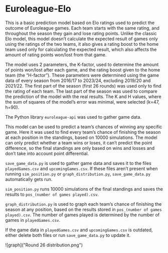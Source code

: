 # Euroleague-Elo

This is a basic prediction model based on Elo ratings used to predict the outcome of Euroleague games. Each team starts with the same rating, and throughout the season they gain and lose rating points. Unlike the classic Elo model, this model doesn’t calculate the expected result of games only using the ratings of the two teams, it also gives a rating boost to the home team used only for calculating the expected result, which also affects the amount of rating points won/lost from that game.

The model uses 2 parameters, the K-factor, used to determine the amount of points won/lost after each game, and the rating boost given to the home team (the “H-factor”). These parameters were determined using the game data of every season from 2016/17 to 2023/24, excluding 2019/20 and 2021/22. The first part of the season (first 26 rounds) was used only to find the rating of each team. The last part of the season was used to compare the prediction of the model with the real results. The K and H values, where the sum of squares of the model’s error was minimal, were selected (k=47, h=90).

The Python library `euroleague-api` was used to gather game data.

This model can be used to predict a team’s chances of winning any specific game. Here it was used to find every team’s chance of finishing the season at each position in the standings, based on 10000 simulations. The model can only predict whether a team wins or loses, it can’t predict the point difference, so the final standings are only based on wins and losses and don’t take into account point differential.

`save_game_data.py` is used to gather game data and saves it to the files `playedGames.csv` and `upcomingGames.csv`. If these files aren’t present when running `sim_position.py` or `graph_distribution.py`, `save_game_data.py` automatically gets run. 

`sim_position.py` runs 10000 simulations of the final standings and saves the results to `pos_(number of games played).csv`.

`graph_distribution.py` is used to graph each team’s chance of finishing the season at any position, based on the results stored in `pos_(number of games played).csv`. The number of games played is determined by the number of games in `playedGames.csv`.

If the game data in `playedGames.csv` and `upcomingGames.csv` is outdated, either delete both files or run `save_game_data.py` to update it.

![graph]("Round 26 distribution.png")
